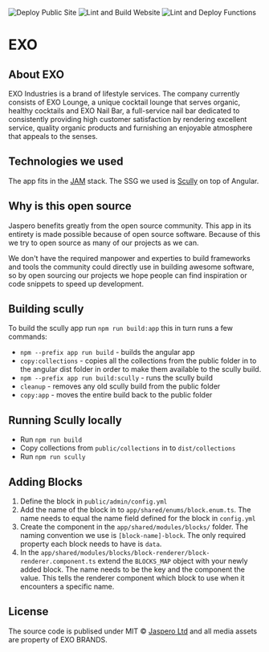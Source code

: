 ![Deploy Public Site](https://github.com/Jaspero/exo/workflows/Deploy%20Public%20Site/badge.svg)
![Lint and Build Website](https://github.com/Jaspero/exo/workflows/Lint%20and%20Build%20Website/badge.svg)
![Lint and Deploy Functions](https://github.com/Jaspero/exo/workflows/Lint%20and%20Deploy%20Functions/badge.svg)

# EXO

## About EXO

EXO Industries is a brand of lifestyle services. The company currently consists of EXO Lounge, a unique cocktail lounge that serves organic, healthy cocktails and EXO Nail Bar, a full-service nail bar dedicated to consistently providing high customer satisfaction by rendering excellent service, quality organic products and furnishing an enjoyable atmosphere that appeals to the senses.

## Technologies we used

The app fits in the [JAM](https://jamstack.org/) stack. The SSG we used is [Scully](https://github.com/scullyio/scully) on top of Angular.

## Why is this open source 

Jaspero benefits greatly from the open source community. This app in its entirety is made possible because of open source software. Because of this we try to open source as many of our projects as we can. 

We don't have the required manpower and experties to build frameworks and tools the community could directly use in building awesome software, so by open sourcing our projects we hope people can find inspiration or code snippets to speed up development.

## Building scully

To build the scully app run `npm run build:app` this in turn runs a few commands:

- `npm --prefix app run build` - builds the angular app
- `copy:collections` - copies all the collections from the public folder in to the angular dist folder in order to make them available to the scully build.
- `npm --prefix app run build:scully` - runs the scully build
- `cleanup` - removes any old scully build from the public folder
- `copy:app` - moves the entire build back to the public folder

## Running Scully locally

- Run `npm run build`
- Copy collections from `public/collections` in to `dist/collections`
- Run `npm run scully`

## Adding Blocks

1. Define the block in `public/admin/config.yml`
2. Add the name of the block in to `app/shared/enums/block.enum.ts`. The name needs to equal the name field
defined for the block in `config.yml`
3. Create the component in the `app/shared/modules/blocks/` folder. The naming convention we use is `[block-name]-block`.
The only required property each block needs to have is `data`.
4. In the `app/shared/modules/blocks/block-renderer/block-renderer.component.ts` extend the `BLOCKS_MAP` object
with your newly added block. The name needs to be the key and the component the value. This tells the renderer
component which block to use when it encounters a specific name. 

## License 

The source code is publised under MIT © [Jaspero Ltd](mailto:info@jaspero.co) and all media assets are property of EXO BRANDS.
